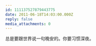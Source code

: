 ```yaml
---
id: 111137527879443775
date: 2011-06-18T14:03:00.000Z
reply: false
media_attachments: 0
---
```


总是要跟世界说一句晚安的。你要习惯深夜。 ​​​​

